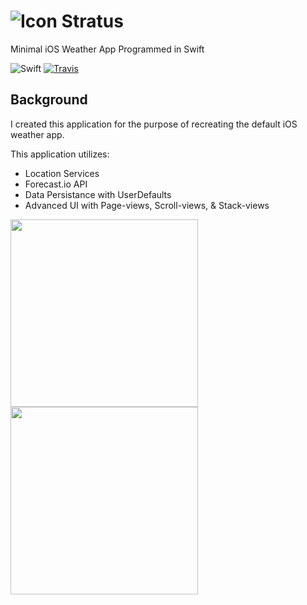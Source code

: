 # ![Icon](http://i.imgur.com/WOoMCO4.png) Stratus
Minimal iOS Weather App Programmed in Swift

![Swift](http://img.shields.io/badge/swift-4.0-brightgreen.svg)
[![Travis](https://img.shields.io/travis/RudyBermudez/Stratus/master.svg)](https://travis-ci.org/RudyBermudez/Stratus)

## Background
I created this application for the purpose of recreating the default iOS weather app.

This application utilizes:
* Location Services
* Forecast.io API
* Data Persistance with UserDefaults
* Advanced UI with Page-views, Scroll-views, & Stack-views

<img src="https://imgur.com/bXzGf1f.png" width=300> <img src="https://imgur.com/t5C2NP0.png" width=300>
